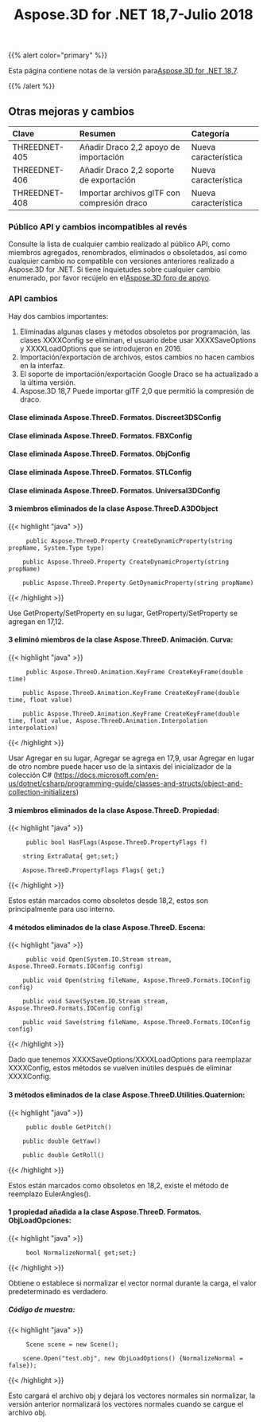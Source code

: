 ﻿---
title: Aspose.3D for .NET 18,7-Julio 2018
type: docs
weight: 60
url: /es/net/aspose-3d-for-net-18-7-july-2018/
---
{{% alert color="primary" %}} 

Esta página contiene notas de la versión para[Aspose.3D for .NET 18,7](https://www.nuget.org/packages/Aspose.3D/18.7.0).

{{% /alert %}} 
## **Otras mejoras y cambios**

|**Clave**|**Resumen**|**Categoría**|
|:- |:- |:- |
|THREEDNET-405|Añadir Draco 2,2 apoyo de importación|Nueva característica|
|THREEDNET-406|Añadir Draco 2,2 soporte de exportación|Nueva característica|
|THREEDNET-408|Importar archivos glTF con compresión draco|Nueva característica|
### **Público API y cambios incompatibles al revés**
Consulte la lista de cualquier cambio realizado al público API, como miembros agregados, renombrados, eliminados o obsoletados, así como cualquier cambio no compatible con versiones anteriores realizado a Aspose.3D for .NET. Si tiene inquietudes sobre cualquier cambio enumerado, por favor recújelo en el[Aspose.3D foro de apoyo](https://forum.aspose.com/c/3d).
### **API cambios**
Hay dos cambios importantes:

1. Eliminadas algunas clases y métodos obsoletos por programación, las clases XXXXConfig se eliminan, el usuario debe usar XXXXSaveOptions y XXXXLoadOptions que se introdujeron en 2016.
1. Importación/exportación de archivos, estos cambios no hacen cambios en la interfaz.
1. El soporte de importación/exportación Google Draco se ha actualizado a la última versión.
1. Aspose.3D 18,7 Puede importar glTF 2,0 que permitió la compresión de draco.
#### **Clase eliminada Aspose.ThreeD. Formatos. Discreet3DSConfig**
#### **Clase eliminada Aspose.ThreeD. Formatos. FBXConfig**
#### **Clase eliminada Aspose.ThreeD. Formatos. ObjConfig**
#### **Clase eliminada Aspose.ThreeD. Formatos. STLConfig**
#### **Clase eliminada Aspose.ThreeD. Formatos. Universal3DConfig**
#### **3 miembros eliminados de la clase Aspose.ThreeD.A3DObject**
{{< highlight "java" >}}

         public Aspose.ThreeD.Property CreateDynamicProperty(string propName, System.Type type)

        public Aspose.ThreeD.Property CreateDynamicProperty(string propName)

        public Aspose.ThreeD.Property GetDynamicProperty(string propName)

{{< /highlight >}}

Use GetProperty/SetProperty en su lugar, GetProperty/SetProperty se agregan en 17,12.
#### **3 eliminó miembros de la clase Aspose.ThreeD. Animación. Curva:**
{{< highlight "java" >}}

         public Aspose.ThreeD.Animation.KeyFrame CreateKeyFrame(double time)

        public Aspose.ThreeD.Animation.KeyFrame CreateKeyFrame(double time, float value)

        public Aspose.ThreeD.Animation.KeyFrame CreateKeyFrame(double time, float value, Aspose.ThreeD.Animation.Interpolation interpolation)

{{< /highlight >}}

Usar Agregar en su lugar, Agregar se agrega en 17,9, usar Agregar en lugar de otro nombre puede hacer uso de la sintaxis del inicializador de la colección C# (<https://docs.microsoft.com/en-us/dotnet/csharp/programming-guide/classes-and-structs/object-and-collection-initializers>)
#### **3 miembros eliminados de la clase Aspose.ThreeD. Propiedad:**
{{< highlight "java" >}}

         public bool HasFlags(Aspose.ThreeD.PropertyFlags f)

        string ExtraData{ get;set;}

        Aspose.ThreeD.PropertyFlags Flags{ get;}

{{< /highlight >}}

Estos están marcados como obsoletos desde 18,2, estos son principalmente para uso interno.
#### **4 métodos eliminados de la clase Aspose.ThreeD. Escena:**
{{< highlight "java" >}}

         public void Open(System.IO.Stream stream, Aspose.ThreeD.Formats.IOConfig config)

        public void Open(string fileName, Aspose.ThreeD.Formats.IOConfig config)

        public void Save(System.IO.Stream stream, Aspose.ThreeD.Formats.IOConfig config)

        public void Save(string fileName, Aspose.ThreeD.Formats.IOConfig config)

{{< /highlight >}}

Dado que tenemos XXXXSaveOptions/XXXXLoadOptions para reemplazar XXXXConfig, estos métodos se vuelven inútiles después de eliminar XXXXConfig.
#### **3 métodos eliminados de la clase Aspose.ThreeD.Utilities.Quaternion:**
{{< highlight "java" >}}

         public double GetPitch()

        public double GetYaw()

        public double GetRoll()

{{< /highlight >}}

Estos están marcados como obsoletos en 18,2, existe el método de reemplazo EulerAngles().
#### **1 propiedad añadida a la clase Aspose.ThreeD. Formatos. ObjLoadOpciones:**
{{< highlight "java" >}}

         bool NormalizeNormal{ get;set;}

{{< /highlight >}}

Obtiene o establece si normalizar el vector normal durante la carga, el valor predeterminado es verdadero.
##### **Código de muestra:**
{{< highlight "java" >}}

         Scene scene = new Scene();

        scene.Open("test.obj", new ObjLoadOptions() {NormalizeNormal = false});

{{< /highlight >}}

Esto cargará el archivo obj y dejará los vectores normales sin normalizar, la versión anterior normalizará los vectores normales cuando se cargue el archivo obj.
